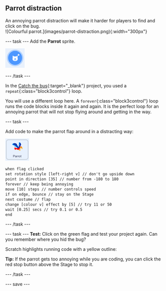 ## Parrot distraction

<div style="display: flex; flex-wrap: wrap">
<div style="flex-basis: 200px; flex-grow: 1; margin-right: 15px;">
An annoying parrot distraction will make it harder for players to find and click on the bug. 
</div>
<div>
![Colourful parrot.](images/parrot-distraction.png){:width="300px"}
</div>
</div>

--- task ---
Add the **Parrot** sprite. 

![](images/sprite-button.png)

--- /task ---

In the [Catch the bus](https://projects.raspberrypi.org/en/projects/catch-the-bus){:target="_blank"} project, you used a `repeat`{:class="block3control"} loop. 

You will use a different loop here. A `forever`{:class="block3control"} loop runs the code blocks inside it again and again. It is the perfect loop for an annoying parrot that will not stop flying around and getting in the way.

--- task ---

Add code to make the parrot flap around in a distracting way:

![Parrot sprite](images/parrot-sprite.png)


```blocks3
when flag clicked
set rotation style [left-right v] // don't go upside down
point in direction [35] // number from -180 to 180
forever // keep being annoying
move [10] steps // number controls speed
if on edge, bounce // stay on the Stage
next costume // flap
change [colour v] effect by [5] // try 11 or 50
wait [0.25] secs // try 0.1 or 0.5
end
```

--- /task ---

--- task ---
**Test:** Click on the green flag and test your project again. Can you remember where you hid the bug? 

Scratch highlights running code with a yellow outline:   

**Tip:** If the parrot gets too annoying while you are coding, you can click the red stop button above the Stage to stop it.

--- /task ---

--- save ---
